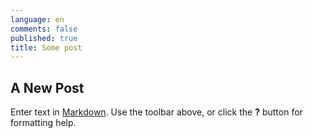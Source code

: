 ```yaml
---
language: en
comments: false
published: true
title: Some post
---
```

## A New Post

Enter text in [Markdown](http://daringfireball.net/projects/markdown/). Use the toolbar above, or click the **?** button for formatting help.

